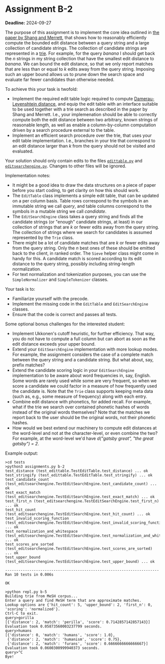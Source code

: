 # Assignment B-2

**Deadline:** 2024-09-27

The purpose of this assignment is to implement the core idea outlined in [the paper by Shang and Merrett](./papers/tries-for-approximate-string-matching.pdf), that shows how to reasonably efficiently compute the bounded edit distance between a query string and a large collection of candidate strings. The collection of candidate strings are represented in a [trie](./slides/strings-galore.pdf). For example, for the query _banana_ I should get back the _n_ strings in my string collection that have the smallest edit distance to _banana_. We can bound the edit distance, so that we only report matches that are less than or equal to _k_ edits away from the query string. Imposing such an upper bound allows us to prune down the search space and evaluate far fewer candidates than otherwise needed.

To achieve this your task is twofold:

- Implement the required edit table logic required to compute [Damerau-Levenshtein distance](https://en.wikipedia.org/wiki/Damerau%E2%80%93Levenshtein_distance), and equip the edit table with an interface suitable to be used together with a trie search as described in the paper by Shang and Merrett. I.e., your implemenation should be able to correctly compute both the edit distance between two arbitrary, known strings of reasonable length, as well as enable a column-by-column computation driven by a search procedure external to the table.
- Implement an efficient search procedure over the trie, that uses your edit table implementation. I.e., branches in your trie that correspond to an edit distance larger than _k_ from the query should not be visited and evaluated.

Your solution should only contain edits to the files [`edittable.py`](./in3120/edittable.py) and [`editsearchengine.py`](./in3120/editsearchengine.py). Changes to other files will be ignored.

Implementation notes:

- It might be a good idea to draw the data structures on a piece of paper before you start coding, to get clarity on how this should work.
- The `EditTable` class implements a simple edit table, that can be updated on a per column basis. Table rows correspond to the symbols in an immutable string we call _query_, and table columns correspond to the symbols in a mutable string we call _candidate_.
- The `EditSearchEngine` class takes a query string and finds all the candidate strings (or "enough" candidate strings, at least) in our collection of strings that are _k_ or fewer edits away from the query string. The collection of strings where we search for candidates is assumed represented by the `Trie` class.
- There might be a lot of candidate matches that are _k_ or fewer edits away from the query string. Only the _n_ best ones of these should be emitted back to the client, in ranked order. The `Sieve` helper class might come in handy for this. A candidate match is scored according to its edit distance to the query string, possibly including string-length normalization.
- For text normalization and tokenization purposes, you can use the `SimpleNormalizer` and `SimpleTokenizer` classes.

Your task is to:

- Familiarize yourself with the precode.
- Implement the missing code in the `EditTable` and `EditSearchEngine` classes.
- Ensure that the code is correct and passes all tests.

Some optional bonus challenges for the interested student:

- Implement Ukkonen's cutoff heuristic, for further efficiency. That way, you do not have to compute a full column but can abort as soon as the edit distance exceeds your upper bound.
- Extend your `EditSearchEngine` implementation with more lookup modes. For example, the assignment considers the case of a complete match between the query string and a candidate string. But what about, say, prefix matches?
- Extend the candidate scoring logic in your `EditSearchEngine` implementation to be aware about word frequencies in, say, English. Some words are rarely used while some are very frequent, so when we score a candidate we could factor in a measure of how frequently used the candidate is. Note that the `Trie` class supports keeping meta data (such as, e.g., some measure of frequency) along with each entry.
- Combine edit distance with phonetics, for added recall. For example, what if the trie we search over contained phonetic hashes of words instead of the original words themselves? Note that the matches we report back to the user should be the original words, not their phonetic hashes.
- How would we best extend our machinery to compute edit distances at the word-level and not at the character-level, or even combine the two? For example, at the word-level we'd have _d("gatsby great", "the great gatsby") = 2_.

Example output:

```
>cd tests
>python3 assignments.py b-2
test_distance (test_edittable.TestEditTable.test_distance) ... ok
test_stringify (test_edittable.TestEditTable.test_stringify) ... ok
test_candidate_count (test_editsearchengine.TestEditSearchEngine.test_candidate_count) ... ok
test_exact_match (test_editsearchengine.TestEditSearchEngine.test_exact_match) ... ok
test_first_n (test_editsearchengine.TestEditSearchEngine.test_first_n) ... ok
test_hit_count (test_editsearchengine.TestEditSearchEngine.test_hit_count) ... ok
test_invalid_scoring_function (test_editsearchengine.TestEditSearchEngine.test_invalid_scoring_function) ... ok
test_normalization_and_whitespace (test_editsearchengine.TestEditSearchEngine.test_normalization_and_whitespace) ... ok
test_scores_are_sorted (test_editsearchengine.TestEditSearchEngine.test_scores_are_sorted) ... ok
test_upper_bound (test_editsearchengine.TestEditSearchEngine.test_upper_bound) ... ok

----------------------------------------------------------------------
Ran 10 tests in 0.006s

OK
```

```
>python repl.py b-5
Building trie from MeSH corpus...
Enter a query and find MeSH term that are approximate matches.
Lookup options are {'hit_count': 5, 'upper_bound': 2, 'first_n': 0, 'scoring': 'normalized'}.
Ctrl-C to exit.
query>gorilla
[{'distance': 2, 'match': 'perilla', 'score': 0.7142857142857143}]
Evaluation took 0.05873560003237799 seconds.
query>humans
[{'distance': 0, 'match': 'humans', 'score': 1.0},
 {'distance': 2, 'match': 'humanism', 'score': 0.75},
 {'distance': 2, 'match': 'furans', 'score': 0.6666666666666667}]
Evaluation took 0.0600300999940373 seconds.
query>^C
Bye!
```
